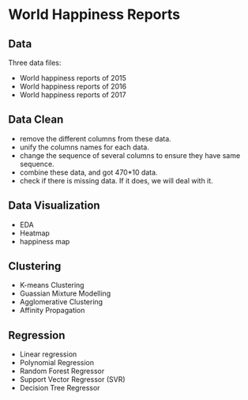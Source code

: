 # World Happiness Reports 

## Data
Three data files: 
- World happiness reports of 2015
- World happiness reports of 2016 
- World happiness reports of 2017

## Data Clean

- remove the different columns from these data.
- unify the columns names for each data.
- change the sequence of several columns to ensure they have same sequence.
- combine these data, and got 470*10 data.
- check if there is missing data. If it does, we will deal with it.

## Data Visualization

- EDA
- Heatmap
- happiness map

## Clustering

- K-means Clustering
- Guassian Mixture Modelling
- Agglomerative Clustering
- Affinity Propagation


## Regression

- Linear regression
- Polynomial Regression
- Random Forest Regressor
- Support Vector Regressor (SVR)
- Decision Tree Regressor
